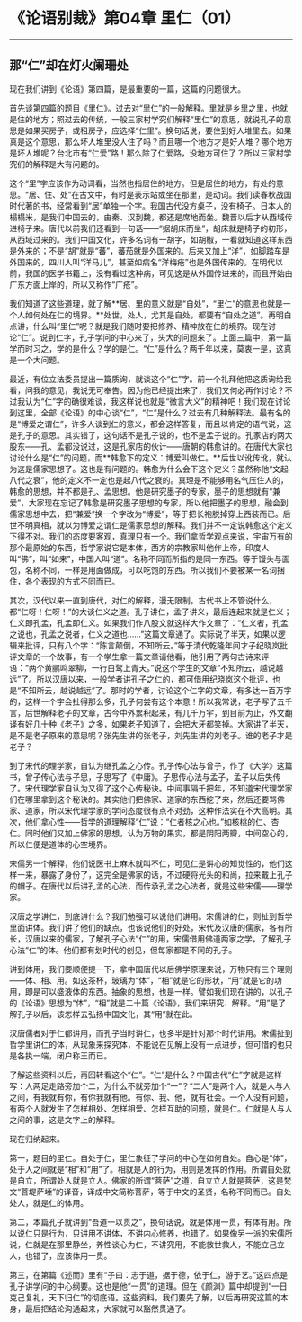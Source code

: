 # 《论语别裁》第04章 里仁（01）

------

## 那“仁”却在灯火阑珊处

现在我们讲到《论语》第四篇，是最重要的一篇，这篇的问题很大。

首先谈第四篇的题目《里仁》。过去对“里仁”的一般解释。里就是乡里之里，也就是住的地方；照过去的传统，一般三家村学究们解释“里仁”的意思，就说孔子的意思是如果买房子，或租房子，应选择“仁里”。换句话说，要住到好人堆里去。如果真是这个意思，那么坏人堆里没人住了吗？而且哪一个地方才是好人堆？哪个地方是坏人堆呢？台北市有“仁爱”路！那么除了仁爱路，没地方可住了？所以三家村学究们的解释是大有问题的。

这个“里”字应该作为动词看，当然也指居住的地方。但是居住的地方，有处的意思。“居、住、处”在古文中，有时是表示站或坐在那里，是动词。我们读春秋战国时代著的书，经常看到“居”单独一个字。我国古代没方桌子，没有椅子。日本人的榻榻米，是我们中国去的，由秦、汉到魏，都还是席地而坐。魏晋以后才从西域传进椅子来。唐代以前我们还看到一句话——“据胡床而坐”，胡床就是椅子的初形，从西域过来的。我们中国文化，许多名词有一胡字，如胡椒，一看就知道这样东西是外来的；不是“胡”就是“蕃”，蕃茄就是外国来的。后来又加上“洋”，如脚踏车是外国来的，四川人叫“洋马儿”，甚至如病名“洋梅疮”也是外国传来的。在明代以前，我国的医学书籍上，没有看过这种病，可见这是从外国传进来的，而且开始由广东方面上岸的，所以又称作“广疮”。

我们知道了这些道理，就了解**居、里的意义就是“自处”，“里仁”的意思也就是一个人如何处在仁的境界。**处世，处人，尤其是自处，都要有“自处之道”。再明白点讲，什么叫“里仁”呢？就是我们随时要把修养、精神放在仁的境界。现在讨论“仁”。说到仁字，孔子学问的中心来了，头大的问题来了。上面三篇中，第一篇学而时习之，学的是什么？学的是仁。“仁”是什么？两千年以来，莫衷一是，这真是一个大问题。

最近，有位立法委员提出一篇质询，就谈这个“仁”字。前一个礼拜他把这质询给我看，问我的意见，我说无可奉告。因为他已经提出来了，我们又何必再作讨论？不过我认为“仁”字的确很难谈，我这样说也就是“微言大义”的精神吧！我们现在讨论到这里，全部《论语》的中心谈“仁”，“仁”是什么？过去有几种解释法。最有名的是“博爱之谓仁”，许多人谈到仁的意义，都会这样答复，而且以肯定的语气说，这是孔子的意思。其实错了，这句话不是孔子说的，也不是孟子说的。孔家店的两大股东——孔、孟都没说过，这是孔家店的伙计——唐朝的韩愈讲的。在唐代大家也讨论什么是“仁”的问题，而**韩愈下的定义：博爱叫做仁。**后世以讹传讹，就认为这是儒家思想了。这也是有问题的。韩愈为什么会下这个定义？虽然称他“文起八代之衰”，他的定义不一定也是起八代之衰的。真理是不能够用名气压住人的，韩愈的思想，并不都是孔、孟思想。他是研究墨子的专家，墨子的思想就有“兼爱”，大家现在忘记了韩愈是研究墨子思想的专家，所以他把墨子的思想，融会到儒家思想中去，把“兼爱”换一个字改为“博爱”，等于把长袍脱掉穿上西装而已。后世不明真相，就以为博爱之谓仁是儒家思想的解释。我们并不一定说韩愈这个定义下得不对。我们的态度要客观，真理只有一个。我们拿哲学观点来说，宇宙万有的那个最原始的东西，哲学家说它是本体，西方的宗教家叫他作上帝，印度人叫“佛”，叫“如来”，中国人叫“道”。名称不同而所指的是同一东西。等于馒头与面包，名称不同，一样是用面做成，可以吃饱的东西。所以我们不要被某一名词捆住，各个表现的方式不同而已。

其次，汉代以来一直到唐代，对仁的解释，漫无限制。古代书上不管说什么，都“仁呀！仁呀！”的大谈仁义之道。孔子讲仁，孟子讲义，最后连起来就是仁义；仁义即孔孟，孔孟即仁义。如果我们作八股文就这样大作文章了：“仁义者，孔孟之说也，孔孟之说者，仁义之道也……”这篇文章通了。实际说了半天，如果以逻辑来批评，只有八个字：“陈言颠倒，不知所云。”等于清代乾隆年间才子纪晓岚批评文章的一个故事，有一个学生拿一篇文章请他看，他引用了两句古诗来评语：“两个黄鹂鸣翠柳，一行白鹭上青天。”说这个学生的文章“不知所云，越说越远”了。所以汉唐以来，一般学者讲孔子之仁的，都可借用纪晓岚这个批评，也是“不知所云，越说越远”了。那时的学者，讨论这个仁字的文章，有多达一百万字的，这样一个字会扯得那么多，孔子何尝有这个本意！所以我常说，老子写了五千言，后世解释老子的文章，古今中外累积起来，有几千万宇，到目前为止，外文翻译有好几十种《老子》之多，如果老子知道了，会把大牙都笑掉。大家讲了半天，是不是老子原来的意思呢？张先生讲的张老子，刘先生讲的刘老子。谁的老子才是老子？

到了宋代的理学家，自认为继孔孟之心传。孔子传心法与曾子，作了《大学》这篇书，曾子传心法与子思，子思写了《中庸》。子思传心法与孟子，孟子以后失传了。宋代理学家自认为又得了这个心传秘诀。中间事隔千把年，不知道宋代理学家们在哪里拿到这个秘诀的。其实他们把佛家、道家的东西挖了来，然后还要骂佛家、道家，所以宋代理学家的学问态度很有点不对劲，这种作法实在不大高明。其次，他们拿心性——哲学的道理解释“仁”说：“仁者核之心也。”如核桃的仁、杏仁。同时他们又加上佛家的思想，认为万物的果实，都是阴阳两瓣，中间空心的，所以仁便是道体的心空境界。

宋儒另一个解释，他们说医书上麻木就叫不仁，可见仁是讲心的知觉性的，他们这样一来，暴露了身份了，这完全是佛家的话，不过硬将光头的和尚，拉来戴上孔子的帽子。在唐代以后讲孔孟的心法，而传承孔孟之心法者，就是这些宋儒——理学家。

汉唐之学讲仁，到底讲什么？我们勉强可以说他们讲用。宋儒讲的仁，则扯到哲学里面讲体。我们讲了他们的缺点，也该说他们的好处，宋代及汉唐的儒家，各有所长，汉唐以来的儒家，了解孔子心法“仁”的用，宋儒借用佛道两家之学，了解孔子心法“仁”的体。他们都有划时代的创见，但每家都是不同的孔子。

讲到体用，我们要顺便提一下，拿中国唐代以后佛学原理来说，万物只有三个理则——体、相、用。如这茶杯，玻璃为“体”，“相”就是它的形状，“用”就是它的功用，即是可以盛液体的东西。抽象的思想，也是一样。譬如我们现在讲的，以孔子的《论语》思想为“体”，“相”就是二十篇《论语》，我们来研究、解释。“用”是了解孔子以后，该怎样去弘扬中国文化，其“用”就在此。

汉唐儒者对于仁都讲用，而孔子当时讲仁，也多半是针对那个时代讲用。宋儒扯到哲学里讲仁的体，从现象来探究体，不能说在见解上没有一点进步，但可惜的也只是各执一端，闭户称王而已。

了解这些资料以后，再回转看这个“仁”。“仁”是什么？中国古代“仁”字就是这样写：人两足走路旁加个二，为什么不就旁加个“一”？“二人”是两个人，就是人与人之间，有我就有你，有你我就有他。有你、我、他，就有社会。一个人没有问题，有两个人就发生了怎样相处、怎样相爱、怎样互助的问题，就是仁。仁就是人与人之间的事，这是文字上的解释。

现在归纳起来。

第一，题目的里仁。自处于仁，里仁象征了学问的中心在如何自处。自心是“体”，处于人之间就是“相”和“用”了。相就是人的行为，用则是发挥的作用。所谓自处就是自立，所谓处人就是立人。佛家的所谓“菩萨”之道，自立立人就是菩萨，这是梵文“菩堤萨埵”的译音，译成中文简称菩萨，等于中文的圣贤，名称不同而已。自处处人，就是仁的体用。

第二，本篇孔子就讲到“吾道一以贯之”，换句话说，就是体用一贯，有体有用。所以说仁只是行为，只讲用不讲体，不讲内心修养，也错了。如果像另一派的宋儒所说，仁就是在那里静坐，养性谈心为仁，不讲究用，不能救世救人，不能立己立人，也错了，应该体用一贯。

第三，在第篇《述而》里有“子曰：志于道，据于德，依于仁，游于艺。”这四点是孔子讲学问的中心纲要。这也是他“一贯”的道理。但在《颜渊》篇中却提到“一日克己复礼，天下归仁”的彻底语。这些资料，我们要先了解，以后再研究这篇的本身，最后把结论沟通起来，大家就可以豁然贯通了。

